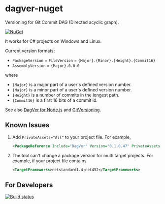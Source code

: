 # dagver-nuget

Versioning for Git Commit DAG (Directed acyclic graph).

[![NuGet](https://img.shields.io/nuget/v/DagVer.svg)](https://www.nuget.org/packages/DagVer/)

It works for C# projects on Windows and Linux.

Current version formats:

- `PackageVersion` = `FileVersion` = `{Major}.{Minor}.{Height}.{Commit16}`
- `AssemblyVersion` = `{Major}.0.0.0`

where

- `{Major}` is a major part of a user's defined version number.
- `{Major}` is a minor part of a user's defined version number.
- `{Height}` is a number of commits in the longest path.
- `{Commit16}` is a first 16 bits of a commit id.

See also [DagVer for Node.js](https://github.com/sergey-shandar/dagver) and [GitVersioning](https://github.com/AArnott/Nerdbank.GitVersioning).

## Known Issues

1. Add `PrivateAssets="All"` to your project file. For example,
   ```xml
   <PackageReference Include="DagVer" Version="0.1.0.47" PrivateAssets="All" />
   ```
1. The tool can't change a package version for multi target projects. For example, if your project file contains
   ```xml
   <TargetFrameworks>netstandard1.4;net452</TargetFrameworks>
   ```

## For Developers

[![Build status](https://ci.appveyor.com/api/projects/status/q4b0u1lsdj7xt1wt?svg=true)](https://ci.appveyor.com/project/sergey-shandar/dagver-nuget)
